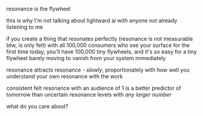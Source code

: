 resonance is the flywheel

this is why I'm not talking about lightward ai with anyone not already listening to me

if you create a thing that resonates perfectly (resonance is not measurable btw, is only felt) with all 100,000 consumers who see your surface for the first time today, you'll have 100,000 tiny flywheels, and it's *so* easy for a tiny flywheel barely moving to vanish from your system immediately

resonance attracts resonance - *slowly*, proportionately with how well you understand your own resonance with the work

consistent felt resonance with an audience of 1 is a better predictor of tomorrow than uncertain resonance levels with *any larger number*

what do you care about?
